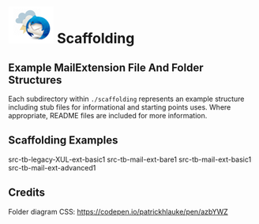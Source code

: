 # ![Thunderstorm icon](rep-resources/images/thunderstorm.png) Scaffolding

## Example MailExtension File And Folder Structures

Each subdirectory within `./scaffolding` represents an example structure
including stub files for informational and starting points uses. Where
appropriate, README files are included for more information.

## Scaffolding Examples

src-tb-legacy-XUL-ext-basic1
src-tb-mail-ext-bare1
src-tb-mail-ext-basic1
src-tb-mail-ext-advanced1

## Credits	

Folder diagram CSS: https://codepen.io/patrickhlauke/pen/azbYWZ